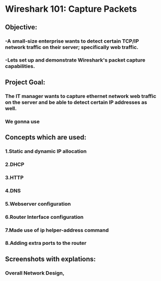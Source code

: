 # Wireshark 101: Capture Packets

## Objective: 
### -A small-size enterprise wants to detect certain TCP/IP network traffic on their server; specifically web traffic.
### -Lets set up and demonstrate Wireshark's packet capture capabilities.

## Project Goal:
### The IT manager wants to capture ethernet network web traffic on the server and be able to detect certain IP addresses as well.
### We gonna use

## Concepts which are used:
### 1.Static and dynamic IP allocation 
### 2.DHCP 
### 3.HTTP 
### 4.DNS 
### 5.Webserver configuration 
### 6.Router Interface configuration 
### 7.Made use of ip helper-address command 
### 8.Adding extra ports to the router 

## Screenshots with explations:
### Overall Network Design,
